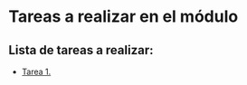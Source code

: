 # Tareas a realizar en el módulo

## Lista de tareas a realizar:
- [Tarea 1.](tarea1/README.md)
<!--
- [Tarea 2.](tarea2/README.md)
- [Tarea 3.](tarea3/README.md)
- [Tarea 4.](tarea4/README.md)
- [Tarea 5.](tarea5/README.md)
- [Tarea 6.](tarea6/README.md)
- [Tarea 7.](tarea7/README.md)
- [Tarea 8.](tarea8/README.md)
- [Tarea 9.](tarea9/README.md)
- [Tarea 10.](tarea10/README.md)
- [Tarea 11.](tarea11/README.md)
- [Tarea 12.](tarea12/README.md)
-->